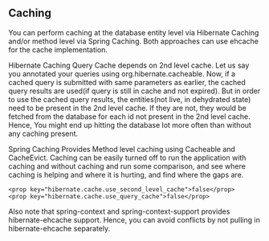 ## Caching
You can perform caching at the database entity level via Hibernate Caching and/or method level via Spring Caching. Both approaches can use ehcache for the cache implementation.

Hibernate Caching
Query Cache depends on 2nd level cache. Let us say you annotated your queries using org.hibernate.cacheable. Now, if a cached query is submitted with same parameters as earlier, the cached query results are used(if query is still in cache and not expired). But in order to use the cached query results, the entities(not live, in dehydrated state) need to be present in the 2nd level cache. If they are not, they would be fetched from the database for each id not present in the 2nd level cache. Hence, You might end up hitting the database lot more often than without any caching present.

Spring Caching
Provides Method level caching using Cacheable and CacheEvict.
Caching can be easily turned off to run the application with caching and without caching and run some comparison, and see where caching is helping and where it is hurting, and find where the gaps are.
```
<prop key="hibernate.cache.use_second_level_cache">false</prop>
<prop key="hibernate.cache.use_query_cache">false</prop>
```
Also note that spring-context and spring-context-support provides hibernate-ehcache support. Hence, you can avoid conflicts by not pulling in hibernate-ehcache separately.
